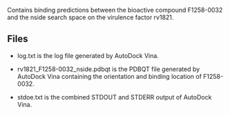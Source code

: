 Contains binding predictions between the bioactive compound F1258-0032 and the nside search space on the virulence factor rv1821.

## Files

- log.txt is the log file generated by AutoDock Vina.

- rv1821_F1258-0032_nside.pdbqt is the PDBQT file generated by AutoDock Vina containing the orientation and binding location of F1258-0032.

- stdoe.txt is the combined STDOUT and STDERR output of AutoDock Vina.

